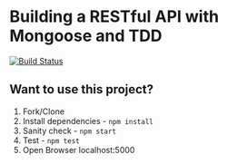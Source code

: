 # Building a RESTful API with Mongoose and TDD

[![Build Status](https://travis-ci.org/khairultp/nodejs-rest-api-tdd.svg?branch=master)](https://travis-ci.org/khairultp/nodejs-rest-api-tdd)

## Want to use this project?

1. Fork/Clone
2. Install dependencies - `npm install`
3. Sanity check - `npm start`
4. Test - `npm test`
5. Open Browser localhost:5000
